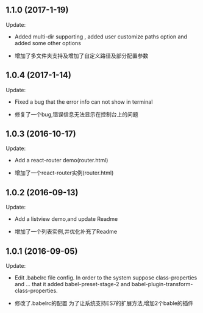 ## 1.1.0 (2017-1-19)

Update:

  - Added multi-dir supporting , added user customize paths option and added some other options

  - 增加了多文件夹支持及增加了自定义路径及部分配置参数

## 1.0.4 (2017-1-14)

Update:

  - Fixed a bug that the error info can not show in terminal

  - 修复了一个bug,错误信息无法显示在控制台上的问题


## 1.0.3 (2016-10-17)

Update:

  - Add a react-router demo(router.html)

  - 增加了一个react-router实例(router.html)


## 1.0.2 (2016-09-13)

Update:

  - Add a listview demo,and update Readme

  - 增加了一个列表实例,并优化补充了Readme


## 1.0.1 (2016-09-05)

Update:

  - Edit .babelrc file config.
  In order to the system suppose class-properties and ... that it added babel-preset-stage-2 and babel-plugin-transform-class-properties.

  - 修改了.babelrc的配置
  为了让系统支持ES7的扩展方法,增加2个bable的插件
